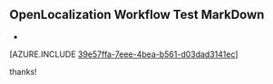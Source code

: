 ## OpenLocalization Workflow Test MarkDown
* 

[AZURE.INCLUDE [39e57ffa-7eee-4bea-b561-d03dad3141ec](calleeMd1.md)]

 
thanks!